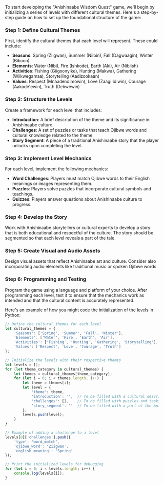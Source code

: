 To start developing the "Anishinaabe Wisdom Quest" game, we'll begin by initializing a series of levels with different cultural themes. Here's a step-by-step guide on how to set up the foundational structure of the game:

### Step 1: Define Cultural Themes
First, identify the cultural themes that each level will represent. These could include:
- **Seasons**: Spring (Ziigwan), Summer (Niibin), Fall (Dagwaagin), Winter (Biboon)
- **Elements**: Water (Nibi), Fire (Ishkode), Earth (Aki), Air (Nibiish)
- **Activities**: Fishing (Giigoonyike), Hunting (Makwa), Gathering (Wiikwegamaa), Storytelling (Aadizookaan)
- **Values**: Respect (Mnaadendimowin), Love (Zaagi'idiwin), Courage (Aakode'ewin), Truth (Debwewin)

### Step 2: Structure the Levels
Create a framework for each level that includes:
- **Introduction**: A brief description of the theme and its significance in Anishinaabe culture.
- **Challenges**: A set of puzzles or tasks that teach Ojibwe words and cultural knowledge related to the theme.
- **Story Segment**: A piece of a traditional Anishinaabe story that the player unlocks upon completing the level.

### Step 3: Implement Level Mechanics
For each level, implement the following mechanics:
- **Word Challenges**: Players must match Ojibwe words to their English meanings or images representing them.
- **Puzzles**: Players solve puzzles that incorporate cultural symbols and teachings.
- **Quizzes**: Players answer questions about Anishinaabe culture to progress.

### Step 4: Develop the Story
Work with Anishinaabe storytellers or cultural experts to develop a story that is both educational and respectful of the culture. The story should be segmented so that each level reveals a part of the tale.

### Step 5: Create Visual and Audio Assets
Design visual assets that reflect Anishinaabe art and culture. Consider also incorporating audio elements like traditional music or spoken Ojibwe words.

### Step 6: Programming and Testing
Program the game using a language and platform of your choice. After programming each level, test it to ensure that the mechanics work as intended and that the cultural content is accurately represented.

Here's an example of how you might code the initialization of the levels in Python:

```javascript
// Define the cultural themes for each level
let cultural_themes = {
    'Seasons': ['Spring', 'Summer', 'Fall', 'Winter'],
    'Elements': ['Water', 'Fire', 'Earth', 'Air'],
    'Activities': ['Fishing', 'Hunting', 'Gathering', 'Storytelling'],
    'Values': ['Respect', 'Love', 'Courage', 'Truth']
};

// Initialize the levels with their respective themes
let levels = [];
for (let theme_category in cultural_themes) {
    let themes = cultural_themes[theme_category];
    for (let i = 0; i < themes.length; i++) {
        let theme = themes[i];
        let level = {
            'theme': theme,
            'introduction': '',  // To be filled with a cultural description
            'challenges': [],    // To be filled with puzzles and tasks
            'story_segment': ''  // To be filled with a part of the Anishinaabe story
        };
        levels.push(level);
    }
}

// Example of adding a challenge to a level
levels[0]['challenges'].push({
    'type': 'word_match',
    'ojibwe_word': 'Ziigwan',
    'english_meaning': 'Spring'
});

// Print the initialized levels for debugging
for (let i = 0; i < levels.length; i++) {
    console.log(levels[i]);
}
```
